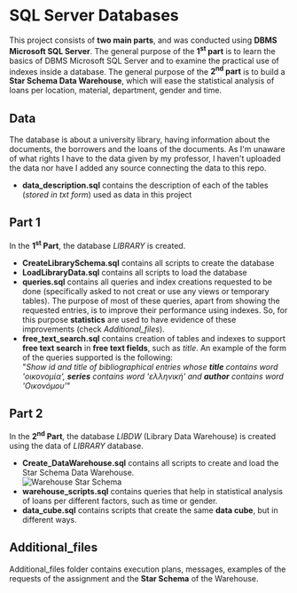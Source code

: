 # SQL Server Databases

This project consists of **two main parts**, and was conducted using **DBMS Microsoft SQL Server**. The general purpose of the **1<sup>st</sup> part** is to learn the basics of DBMS Microsoft SQL Server and to examine the practical use of indexes inside a database. The general purpose of the **2<sup>nd</sup> part** is to build a **Star Schema Data Warehouse**, which will ease the statistical analysis of loans per location, material, department, gender and time.  

## Data
The database is about a university library, having information about the documents, the borrowers and the loans of the documents.
As I'm unaware of what rights I have to the data given by my professor, I haven't uploaded the data nor have I added any source connecting the data to this repo.  
- **data_description.sql** contains the description of each of the tables (*stored in txt form*) used as data in this project

## Part 1
In the **1<sup>st</sup> Part**, the database *LIBRARY* is created.  
- **CreateLibrarySchema.sql** contains all scripts to create the database
- **LoadLibraryData.sql** contains all scripts to load the database
- **queries.sql** contains all queries and index creations requested to be done (specifically asked to not creat or use any views or temporary tables). The purpose of most of these queries, apart from showing the requested entries, is to improve their performance using indexes. So, for this purpose **statistics** are used to have evidence of these improvements (check *Additional_files*).
- **free_text_search.sql** contains creation of tables and indexes to support **free text search** in **free text fields**, such as *title*. An example of the form of the queries supported is the following:  
"*Show id and title of bibliographical entries whose* ***title*** *contains word 'οικονομία',* ***series*** *contains word 'ελληνική' and* ***author*** *contains word 'Οικονόμου'*"  

## Part 2  
In the **2<sup>nd</sup> Part**, the database *LIBDW* (Library Data Warehouse) is created using the data of *LIBRARY* database.  
- **Create_DataWarehouse.sql** contains all scripts to create and load the Star Schema Data Warehouse.  
![Warehouse Star Schema](/Additional_files/star_schema.png)
- **warehouse_scripts.sql** contains queries that help in statistical analysis of loans per different factors, such as time or gender.
- **data_cube.sql** contains scripts that create the same **data cube**, but in different ways.

## Additional_files  
Additional_files folder contains execution plans, messages, examples of the requests of the assignment and the **Star Schema** of the Warehouse.